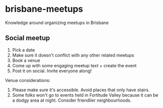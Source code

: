 # brisbane-meetups
Knowledge around organizing meetups in Brisbane

## Social meetup

1. Pick a date
1. Make sure it doesn't conflict with any other related meetups
1. Book a venue
1. Come up with some engaging meetup text + create the event
1. Post it on social. Invite everyone along!

Venue considerations:
1. Please make sure it's accessible. Avoid places that only have stairs.
1. Some folks won't go to events held in Fortitude Valley because it can be a dodgy area at night. Consider friendlier neighbourhoods.
